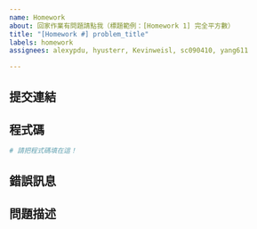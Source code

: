 ```yaml
---
name: Homework
about: 回家作業有問題請點我（標題範例：[Homework 1] 完全平方數）
title: "[Homework #] problem_title"
labels: homework
assignees: alexypdu, hyusterr, Kevinweisl, sc090410, yang611

---
```


<!-- 我是註解符號，不會顯示在內文中，送出前請先預覽確認！ -->

## 提交連結
<!--
在批改系統上作答的同學請在下方填寫提交連結，若無則請留空。
如何取得提交連結請參閱：https://i.imgur.com/bR05nXU.png
請提供超連結而不是流水號本身！
-->


## 程式碼
<!--
請在下方填入你的程式碼並注意縮排（若有提交資訊可留空）。
請勿上傳螢幕截圖！
-->

```python
# 請把程式碼填在這！
```

## 錯誤訊息
<!-- 若有錯誤訊息請在下方提供（可截圖），若無則請留空。 -->


## 問題描述
<!-- 請在下方簡單敘述一下你的問題，並盡量附上你的解題思路。 -->
